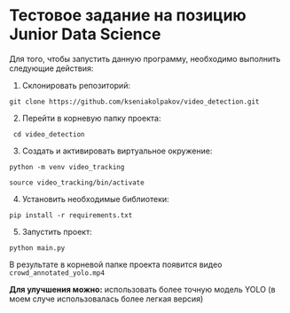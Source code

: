 # Тестовое задание на позицию Junior Data Science

Для того, чтобы запустить данную программу, необходимо выполнить следующие действия:
1. Склонировать репозиторий:

``
git clone https://github.com/kseniakolpakov/video_detection.git
``

2. Перейти в корневую папку проекта:

``
cd video_detection``

3. Создать и активировать виртуальное окружение:

``
python -m venv video_tracking
``

``
source video_tracking/bin/activate
``

4. Установить необходимые библиотеки:

``
pip install -r requirements.txt
``

5. Запустить проект:

``
python main.py
``

В результате в корневой папке проекта появится видео ``crowd_annotated_yolo.mp4``

**Для улучшения можно:** использовать более точную модель YOLO (в моем случе использовалась более легкая версия)



